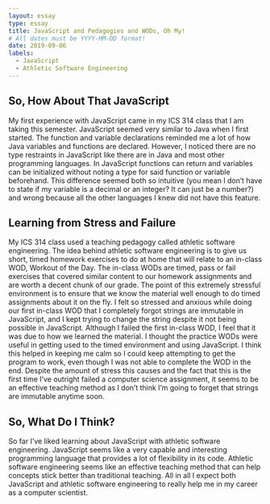 ```yaml
---
layout: essay
type: essay
title: JavaScript and Pedagogies and WODs, Oh My!
# All dates must be YYYY-MM-DD format!
date: 2019-09-06
labels:
  - JavaScript 
  - Athletic Software Engineering
---
```


## So, How About That JavaScript 
My first experience with JavaScript came in my ICS 314 class that I am taking this semester. 
JavaScript seemed very similar to Java when I first started. 
The function and variable declarations reminded me a lot of how Java variables and functions are declared. 
However, I noticed there are no type restraints in JavaScript like there are in Java and most other programming languages. 
In JavaScript functions can return and variables can be initialized without noting a type for said function or variable beforehand. 
This difference seemed both so intuitive (you mean I don’t have to state if my variable is a decimal or an integer? It can just be a number?) and wrong because all the other languages I knew did not have this feature. 

## Learning from Stress and Failure
My ICS 314 class used a teaching pedagogy called athletic software engineering.
The idea behind athletic software engineering is to give us short, timed homework exercises to do at home that will relate to an in-class WOD, Workout of the Day.
The in-class WODs are timed, pass or fail exercises that covered similar content to our homework assignments and are worth a decent chunk of our grade.
The point of this extremely stressful environment is to ensure that we know the material well enough to do timed assignments about it on the fly. 
I felt so stressed and anxious while doing our first in-class WOD that I completely forgot strings are immutable in JavaScript, and I kept trying to change the string despite it not being possible in JavaScript.
Although I failed the first in-class WOD, I feel that it was due to how we learned the material.
I thought the practice WODs were useful in getting used to the timed environment and using JavaScript. 
I think this helped in keeping me calm so I could keep attempting to get the program to work, even though I was not able to complete the WOD in the end. 
Despite the amount of stress this causes and the fact that this is the first time I’ve outright failed a computer science assignment, it seems to be an effective teaching method as I don’t think I’m going to forget that strings are immutable anytime soon. 

## So, What Do I Think?
So far I’ve liked learning about JavaScript with athletic software engineering. 
JavaScript seems like a very capable and interesting programming language that provides a lot of flexibility in its code. 
Athletic software engineering seems like an effective teaching method that can help concepts stick better than traditional teaching. 
All in all I expect both JavaScript and athletic software engineering to really help me in my career as a computer scientist. 
